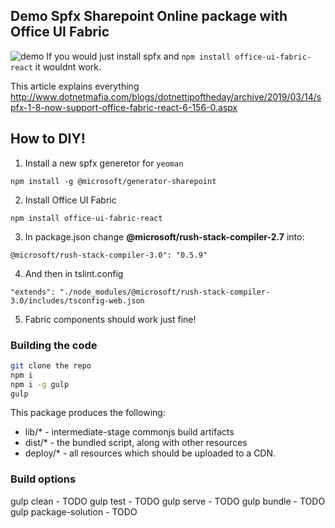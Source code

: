## Demo Spfx Sharepoint Online package with Office UI Fabric
![demo](https://user-images.githubusercontent.com/9840635/54468531-e2a5fa80-478d-11e9-8912-631a7cd90286.gif)
If you would just install spfx and `npm install office-ui-fabric-react` it wouldnt work.

This article explains everything http://www.dotnetmafia.com/blogs/dotnettipoftheday/archive/2019/03/14/spfx-1-8-now-support-office-fabric-react-6-156-0.aspx

## How to DIY!
1. Install a new spfx generetor for `yeoman` 
```shell
npm install -g @microsoft/generator-sharepoint
```
2. Install Office UI Fabric
```shell
npm install office-ui-fabric-react
```
3. In package.json change **@microsoft/rush-stack-compiler-2.7** into:
```
@microsoft/rush-stack-compiler-3.0": "0.5.9"
```
4. And then in tslint.config
```
"extends": "./node_modules/@microsoft/rush-stack-compiler-3.0/includes/tsconfig-web.json
```
5. Fabric components should work just fine!





### Building the code

```bash
git clone the repo
npm i
npm i -g gulp
gulp
```

This package produces the following:

* lib/* - intermediate-stage commonjs build artifacts
* dist/* - the bundled script, along with other resources
* deploy/* - all resources which should be uploaded to a CDN.

### Build options

gulp clean - TODO
gulp test - TODO
gulp serve - TODO
gulp bundle - TODO
gulp package-solution - TODO
